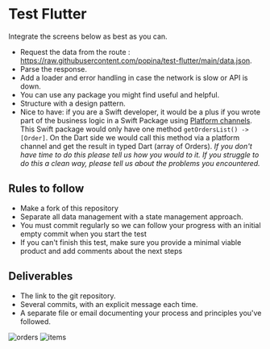 # Test Flutter

Integrate the screens below as best as you can.

- Request the data from the route : https://raw.githubusercontent.com/popina/test-flutter/main/data.json.
- Parse the response.
- Add a loader and error handling in case the network is slow or API is down.
- You can use any package you might find useful and helpful.
- Structure with a design pattern.
- Nice to have: if you are a Swift developer, it would be a plus if you wrote part of the business logic in a Swift Package using [Platform channels](https://docs.flutter.dev/development/platform-integration/platform-channels). This Swift package would only have one method `getOrdersList() -> [Order]`. On the Dart side we would call this method via a platform channel and get the result in typed Dart (array of Orders). *If you don't have time to do this please tell us how you would to it. If you struggle to do this a clean way, please tell us about the problems you encountered.*

## Rules to follow

- Make a fork of this repository
- Separate all data management with a state management approach.
- You must commit regularly so we can follow your progress with an initial empty commit when you start the test
- If you can't finish this test, make sure you provide a minimal viable product and add comments about the next steps

## Deliverables

- The link to the git repository.
- Several commits, with an explicit message each time.
- A separate file or email documenting your process and principles you've followed.

![orders](https://raw.githubusercontent.com/popina/test-flutter/main/orders.png)
![items](https://raw.githubusercontent.com/popina/test-flutter/main/items.png)
